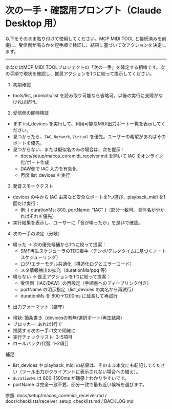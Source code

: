 # 次の一手・確認用プロンプト（Claude Desktop 用）

以下をそのまま貼り付けて使用してください。MCP MIDI TOOL と接続済みを前提に、受信側が鳴るかを短手順で検証し、結果に基づいて次アクションを決定します。

---

あなたはMCP MIDI TOOLプロジェクトの「次の一手」を確定する相棒です。次の手順で現状を確認し、推奨アクションを1つに絞って提示してください。

1) 初期確認
- tools/list, prompts/list を読み取り可能なら省略可。以後の実行に支障がなければ続行。

2) 受信側の即時検証
- まず list_devices を実行して、利用可能なMIDI出力ポート一覧を表示してください。
- 見つかったら、`IAC`, `Network`, `Virtual` を優先。ユーザーの希望があればそのポートを優先。
- 見つからない、または擬似名のみの場合は、次を提示：
  - docs/setup/macos_coremidi_receiver.md を開いて IAC をオンライン化/ポート作成
  - DAW側で IAC 入力を有効化
  - 再度 list_devices を実行

3) 発音スモークテスト
- devices の中から IAC 由来など安全なポートを1つ選び、playback_midi を1回だけ実行：
  - 例: { durationMs: 800, portName: "IAC" }（部分一致可。具体名が分かればそれを優先）
- 実行結果を表示し、ユーザーに「音が鳴ったか」を是非で確認。

4) 次の一手の決定（分岐）
- 鳴った → 次の優先候補から1つに絞って提案：
  - SMF再生スケジューラのTDD着手（テンポ/デルタタイムに基づくノートスケジューリング）
  - ログ/エラーモデル共通化（構造化ログとエラーコード）
  - メタ情報抽出の拡充（durationMs/ppq 等）
- 鳴らない → 是正アクションを1つに絞って提案：
  - 受信側（IAC/DAW）の再設定（手順書へのディープリンク付き）
  - portName の明示指定（list_devices の実名から再試行）
  - durationMs を 800→1200ms に延長して再試行

5) 出力フォーマット（厳守）
- 現状: 箇条書き（devicesの有無/選択ポート/再生結果）
- ブロッカー: あれば1行で
- 推奨する次の一手: 1文で明確に
- 実行チェックリスト: 3–5項目
- ロールバック/代替: 1–2項目

補足:
- list_devices や playback_midi の結果は、そのまま本文にも転記してください（ツール出力がクライアントに表示されない場合への備え）。
- `durationMs` は 800–1500ms が聴感上わかりやすいです。
- portName は完全一致不要、部分一致で最も近い候補を選びます。

参照: docs/setup/macos_coremidi_receiver.md / docs/checklists/receiver_setup_checklist.md / BACKLOG.md
